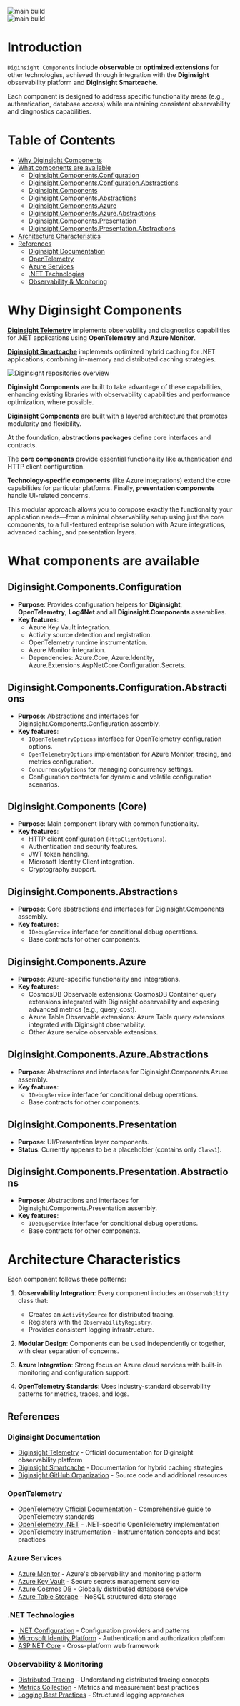 ![main build](https://github.com/diginsight/components/actions/workflows/v2_99.Package.CICD.yml/badge.svg?branch=main)<br>
![main build](https://github.com/diginsight/components/actions/workflows/quarto-publish.yml/badge.svg?branch=main)

# Introduction

`Diginsight Components` include **observable** or **optimized extensions** for other technologies, achieved through integration with the **Diginsight** observability platform and **Diginsight Smartcache**.

Each component is designed to address specific functionality areas (e.g., authentication, database access) while maintaining consistent observability and diagnostics capabilities.

# Table of Contents

- [Why Diginsight Components](#why-diginsight-components)
- [What components are available](#what-components-are-available)
  - [Diginsight.Components.Configuration](#diginsightcomponentsconfiguration)
  - [Diginsight.Components.Configuration.Abstractions](#diginsightcomponentsconfigurationabstractions)
  - [Diginsight.Components](#diginsightcomponents-core)
  - [Diginsight.Components.Abstractions](#diginsightcomponentsabstractions)
  - [Diginsight.Components.Azure](#diginsightcomponentsazure)
  - [Diginsight.Components.Azure.Abstractions](#diginsightcomponentsazureabstractions)
  - [Diginsight.Components.Presentation](#diginsightcomponentspresentation)
  - [Diginsight.Components.Presentation.Abstractions](#diginsightcomponentspresentationabstractions)
- [Architecture Characteristics](#architecture-characteristics)
- [References](#references)
  - [Diginsight Documentation](#diginsight-documentation)
  - [OpenTelemetry](#opentelemetry)
  - [Azure Services](#azure-services)
  - [.NET Technologies](#net-technologies)
  - [Observability & Monitoring](#observability--monitoring)

# Why Diginsight Components

**[Diginsight Telemetry](https://diginsight.github.io/telemetry/)** implements observability and diagnostics capabilities for .NET applications using **OpenTelemetry** and **Azure Monitor**. 

**[Diginsight Smartcache](https://diginsight.github.io/smartcache/)** implements optimized hybrid caching for .NET applications, combining in-memory and distributed caching strategies.

![Diginsight repositories overview](diginsight-repos-overview.png)

**Diginsight Components** are built to take advantage of these capabilities, enhancing existing libraries with observability capabilities and performance optimization, where possible.

**Diginsight Components** are built with a layered architecture that promotes modularity and flexibility. 

At the foundation, **abstractions packages** define core interfaces and contracts. 

The **core components** provide essential functionality like authentication and HTTP client configuration. 

**Technology-specific components** (like Azure integrations) extend the core capabilities for particular platforms. Finally, **presentation components** handle UI-related concerns.

This modular approach allows you to compose exactly the functionality your application needs—from a minimal observability setup using just the core components, to a full-featured enterprise solution with Azure integrations, advanced caching, and presentation layers.

# What components are available

## **Diginsight.Components.Configuration**
- **Purpose**: Provides configuration helpers for **Diginsight**, **OpenTelemetry**, **Log4Net** and all **Diginsight.Components** assemblies.
- **Key features**:
  - Azure Key Vault integration.
  - Activity source detection and registration.
  - OpenTelemetry runtime instrumentation.
  - Azure Monitor integration.
  - Dependencies: Azure.Core, Azure.Identity, Azure.Extensions.AspNetCore.Configuration.Secrets.

## **Diginsight.Components.Configuration.Abstractions**

- **Purpose**: Abstractions and interfaces for Diginsight.Components.Configuration assembly.
- **Key features**:
  - `IOpenTelemetryOptions` interface for OpenTelemetry configuration options.
  - `OpenTelemetryOptions` implementation for Azure Monitor, tracing, and metrics configuration.
  - `ConcurrencyOptions` for managing concurrency settings.
  - Configuration contracts for dynamic and volatile configuration scenarios.

## **Diginsight.Components** (Core)

- **Purpose**: Main component library with common functionality.
- **Key features**:
  - HTTP client configuration (`HttpClientOptions`).
  - Authentication and security features.
  - JWT token handling.
  - Microsoft Identity Client integration.
  - Cryptography support.

## **Diginsight.Components.Abstractions**

- **Purpose**: Core abstractions and interfaces for Diginsight.Components assembly.
- **Key features**:
  - `IDebugService` interface for conditional debug operations.
  - Base contracts for other components.

## **Diginsight.Components.Azure**
- **Purpose**: Azure-specific functionality and integrations.
- **Key features**:
  - CosmosDB Observable extensions: CosmosDB Container query extensions integrated with Diginsight observability and exposing advanced metrics (e.g., query_cost).
  - Azure Table Observable extensions: Azure Table query extensions integrated with Diginsight observability.
  - Other Azure service observable extensions.

## **Diginsight.Components.Azure.Abstractions**

- **Purpose**: Abstractions and interfaces for Diginsight.Components.Azure assembly.
- **Key features**:
  - `IDebugService` interface for conditional debug operations.
  - Base contracts for other components.

## **Diginsight.Components.Presentation**

- **Purpose**: UI/Presentation layer components.
- **Status**: Currently appears to be a placeholder (contains only `Class1`).

## **Diginsight.Components.Presentation.Abstractions**

- **Purpose**: Abstractions and interfaces for Diginsight.Components.Presentation assembly.
- **Key features**:
  - `IDebugService` interface for conditional debug operations.
  - Base contracts for other components.


# Architecture Characteristics

Each component follows these patterns:

1. **Observability Integration**: Every component includes an `Observability` class that:
   - Creates an `ActivitySource` for distributed tracing.
   - Registers with the `ObservabilityRegistry`.
   - Provides consistent logging infrastructure.

2. **Modular Design**: Components can be used independently or together, with clear separation of concerns.

3. **Azure Integration**: Strong focus on Azure cloud services with built-in monitoring and configuration support.

4. **OpenTelemetry Standards**: Uses industry-standard observability patterns for metrics, traces, and logs.

## References

### Diginsight Documentation

- [Diginsight Telemetry](https://diginsight.github.io/telemetry/) - Official documentation for Diginsight observability platform
- [Diginsight Smartcache](https://diginsight.github.io/smartcache/) - Documentation for hybrid caching strategies
- [Diginsight GitHub Organization](https://github.com/diginsight) - Source code and additional resources

### OpenTelemetry

- [OpenTelemetry Official Documentation](https://opentelemetry.io/docs/) - Comprehensive guide to OpenTelemetry standards
- [OpenTelemetry .NET](https://opentelemetry.io/docs/languages/net/) - .NET-specific OpenTelemetry implementation
- [OpenTelemetry Instrumentation](https://opentelemetry.io/docs/concepts/instrumentation/) - Instrumentation concepts and best practices

### Azure Services

- [Azure Monitor](https://docs.microsoft.com/en-us/azure/azure-monitor/) - Azure's observability and monitoring platform
- [Azure Key Vault](https://docs.microsoft.com/en-us/azure/key-vault/) - Secure secrets management service
- [Azure Cosmos DB](https://docs.microsoft.com/en-us/azure/cosmos-db/) - Globally distributed database service
- [Azure Table Storage](https://docs.microsoft.com/en-us/azure/storage/tables/) - NoSQL structured data storage

### .NET Technologies

- [.NET Configuration](https://docs.microsoft.com/en-us/dotnet/core/extensions/configuration) - Configuration providers and patterns
- [Microsoft Identity Platform](https://docs.microsoft.com/en-us/azure/active-directory/develop/) - Authentication and authorization platform
- [ASP.NET Core](https://docs.microsoft.com/en-us/aspnet/core/) - Cross-platform web framework

### Observability & Monitoring

- [Distributed Tracing](https://opentelemetry.io/docs/concepts/observability-primer/#distributed-traces) - Understanding distributed tracing concepts
- [Metrics Collection](https://opentelemetry.io/docs/concepts/observability-primer/#metrics) - Metrics and measurement best practices
- [Logging Best Practices](https://opentelemetry.io/docs/concepts/observability-primer/#logs) - Structured logging approaches
